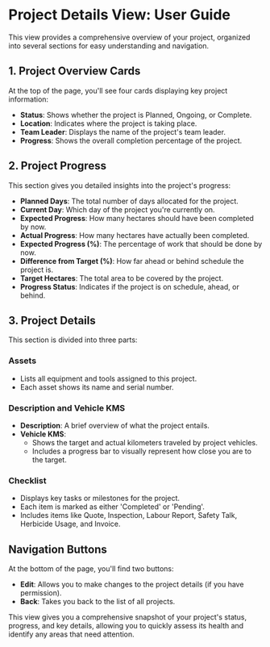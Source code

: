 # Project Details View: User Guide

This view provides a comprehensive overview of your project, organized into several sections for easy understanding and navigation.

## 1. Project Overview Cards

At the top of the page, you'll see four cards displaying key project information:

- **Status**: Shows whether the project is Planned, Ongoing, or Complete.
- **Location**: Indicates where the project is taking place.
- **Team Leader**: Displays the name of the project's team leader.
- **Progress**: Shows the overall completion percentage of the project.

## 2. Project Progress

This section gives you detailed insights into the project's progress:

- **Planned Days**: The total number of days allocated for the project.
- **Current Day**: Which day of the project you're currently on.
- **Expected Progress**: How many hectares should have been completed by now.
- **Actual Progress**: How many hectares have actually been completed.
- **Expected Progress (%)**: The percentage of work that should be done by now.
- **Difference from Target (%)**: How far ahead or behind schedule the project is.
- **Target Hectares**: The total area to be covered by the project.
- **Progress Status**: Indicates if the project is on schedule, ahead, or behind.

## 3. Project Details

This section is divided into three parts:

### Assets
- Lists all equipment and tools assigned to this project.
- Each asset shows its name and serial number.

### Description and Vehicle KMS
- **Description**: A brief overview of what the project entails.
- **Vehicle KMS**:
    - Shows the target and actual kilometers traveled by project vehicles.
    - Includes a progress bar to visually represent how close you are to the target.

### Checklist
- Displays key tasks or milestones for the project.
- Each item is marked as either 'Completed' or 'Pending'.
- Includes items like Quote, Inspection, Labour Report, Safety Talk, Herbicide Usage, and Invoice.

## Navigation Buttons

At the bottom of the page, you'll find two buttons:

- **Edit**: Allows you to make changes to the project details (if you have permission).
- **Back**: Takes you back to the list of all projects.

This view gives you a comprehensive snapshot of your project's status, progress, and key details, allowing you to quickly assess its health and identify any areas that need attention.